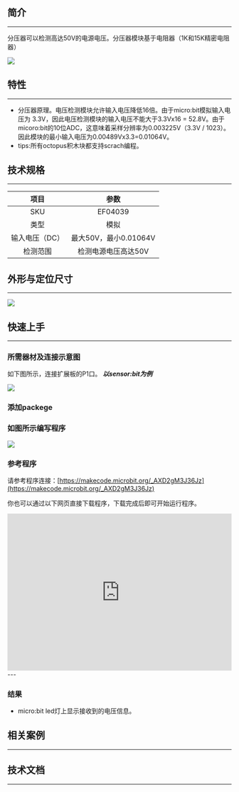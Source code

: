 ## 简介
---
分压器可以检测高达50V的电源电压。分压器模块基于电阻器（1K和15K精密电阻器）

 ![](https://i.imgur.com/fl6I2w5.jpg)

## 特性
---
- 分压器原理。电压检测模块允许输入电压降低16倍。由于micro:bit模拟输入电压为 3.3V，因此电压检测模块的输入电压不能大于3.3Vx16 = 52.8V。由于micoro:bit的10位ADC，这意味着采样分辨率为0.003225V（3.3V / 1023）。因此模块的最小输入电压为0.00489Vx3.3=0.01064V。
- tips:所有octopus积木块都支持scrach编程。  

## 技术规格
---
项目 | 参数 
:-: | :-: 
SKU|EF04039
类型|模拟
输入电压（DC）|最大50V，最小0.01064V
检测范围|检测电源电压高达50V

## 外形与定位尺寸
---
 ![](https://i.imgur.com/doEjdcR.png)

## 快速上手
---
### 所需器材及连接示意图
如下图所示，连接扩展板的P1口。
***以sensor:bit为例***

 ![](https://i.imgur.com/fcHzFyT.png)

### 添加packege

### 如图所示编写程序

 ![](https://i.imgur.com/6DO11mU.png)

### 参考程序
请参考程序连接：[https://makecode.microbit.org/_AXD2gM3J36Jz](https://makecode.microbit.org/_AXD2gM3J36Jz)

你也可以通过以下网页直接下载程序，下载完成后即可开始运行程序。

<div style="position:relative;height:0;padding-bottom:70%;overflow:hidden;"><iframe style="position:absolute;top:0;left:0;width:100%;height:100%;" src="https://makecode.microbit.org/#pub:_AXD2gM3J36Jz" frameborder="0" sandbox="allow-popups allow-forms allow-scripts allow-same-origin"></iframe></div>  
---

### 结果
- micro:bit led灯上显示接收到的电压信息。
## 相关案例
---

## 技术文档
---
